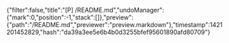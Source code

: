 {"filter":false,"title":"[P] /README.md","undoManager":{"mark":0,"position":-1,"stack":[]},"preview":{"path":"/README.md","previewer":"preview.markdown"},"timestamp":1421201452829,"hash":"da39a3ee5e6b4b0d3255bfef95601890afd80709"}